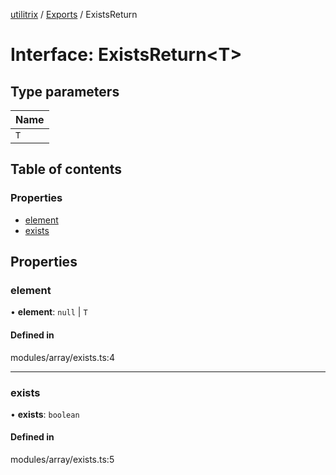 [utilitrix](../README.md) / [Exports](../modules.md) / ExistsReturn

# Interface: ExistsReturn<T\>

## Type parameters

| Name |
| :------ |
| `T` |

## Table of contents

### Properties

- [element](ExistsReturn.md#element)
- [exists](ExistsReturn.md#exists)

## Properties

### element

• **element**: ``null`` \| `T`

#### Defined in

modules/array/exists.ts:4

___

### exists

• **exists**: `boolean`

#### Defined in

modules/array/exists.ts:5
